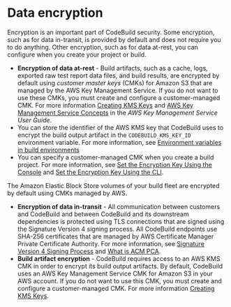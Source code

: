 # Data encryption<a name="security-encryption"></a>

 Encryption is an important part of CodeBuild security\. Some encryption, such as for data in\-transit, is provided by default and does not require you to do anything\. Other encryption, such as for data at\-rest, you can configure when you create your project or build\. 
+  **Encryption of data at\-rest** \- Build artifacts, such as a cache, logs, exported raw test report data files, and build results, are encrypted by default using *customer master keys* \(CMKs\) for Amazon S3 that are managed by the AWS Key Management Service\. If you do not want to use these CMKs, you must create and configure a customer\-managed CMK\. For more information [Creating KMS Keys](https://docs.aws.amazon.com/kms/latest/developerguide/create-keys.html) and [AWS Key Management Service Concepts](https://docs.aws.amazon.com/kms/latest/developerguide/concepts.html) in the *AWS Key Management Service User Guide*\. 
  +  You can store the identifier of the AWS KMS key that CodeBuild uses to encrypt the build output artifact in the `CODEBUILD_KMS_KEY_ID` environment variable\. For more information, see [Environment variables in build environments](build-env-ref-env-vars.md) 
  +  You can specify a customer\-managed CMK when you create a build project\. For more information, see [Set the Encryption Key Using the Console](create-project.md#encryptionkey-console) and [Set the Encryption Key Using the CLI](create-project.md#encryptionkey-cli)\. 

   The Amazon Elastic Block Store volumes of your build fleet are encrypted by default using CMKs managed by AWS\. 
+  **Encryption of data in\-transit** \- All communication between customers and CodeBuild and between CodeBuild and its downstream dependencies is protected using TLS connections that are signed using the Signature Version 4 signing process\. All CodeBuild endpoints use SHA\-256 certificates that are managed by AWS Certificate Manager Private Certificate Authority\. For more information, see [Signature Version 4 Signing Process](https://docs.aws.amazon.com/general/latest/gr/signature-version-4.html) and [What is ACM PCA](https://docs.aws.amazon.com/acm-pca/latest/userguide/)\. 
+  **Build artifact encryption** \- CodeBuild requires access to an AWS KMS CMK in order to encrypt its build output artifacts\. By default, CodeBuild uses an AWS Key Management Service CMK for Amazon S3 in your AWS account\. If you do not want to use this CMK, you must create and configure a customer\-managed CMK\. For more information [Creating KMS Keys](https://docs.aws.amazon.com/kms/latest/developerguide/create-keys.html)\. 